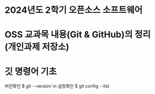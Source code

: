 # 2024년도 2학기 오픈소스 소프트웨어
# OSS 교과목 내용(Git & GitHub)의 정리(개인과제 저장소)

# 깃 명령어 기초
버전확인 $ git --version \n
설정확인 $ git config --list

